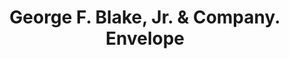 ---
doi: 10.7916/D8DV2X26
date_other: '1897'
date_other_textual: '1897'
form: printed ephemera
genre:
- Envelopes
name:
- George F. Blake, Jr. & Company
object_in_context_url: https://biggert.cul.columbia.edu/items/view/ave_biggert_01860
subject_hierarchical_geographic:
- Worcester, Massachusetts, United States
subject_name:
- George F. Blake, Jr. & Company
title: George F. Blake, Jr. & Company. Envelope
sort_title: George F. Blake, Jr. & Company. Envelope
call_number: ave_biggert_01860
coordinates:
- 42.266666666666666,-71.8
pid: ave_biggert_01860
identifiers: ave_biggert_01860
thumbnail: https://derivativo-3.library.columbia.edu/iiif/2/ldpd:490609/full/!256,256/0/native.jpg
permalink: /biggert/ave_biggert_01860/
layout: iiif-image-page
---
